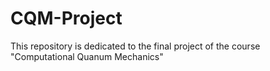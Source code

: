 # CQM-Project
This repository is dedicated to the final project of the course "Computational Quanum Mechanics"
